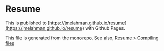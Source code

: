 # Resume

This is published to [https://jmelahman.github.io/resume](https://jmelahman.github.io/resume) with Github Pages.

This file is generated from the [monorepo](https://github.com/jmelahman/monorepo).
See also, [Resume > Compiling files](https://github.com/jmelahman/monorepo/tree/master/resume#compiling-files)
